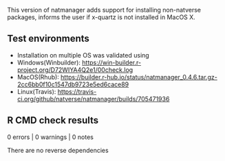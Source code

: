 This version of natmanager adds support for installing non-natverse packages, informs the user
if x-quartz is not installed in MacOS X.

## Test environments
* Installation on multiple OS was validated using
* Windows(Winbuilder): https://win-builder.r-project.org/D72WIYA4Q2e1/00check.log
* MacOS(Rhub): https://builder.r-hub.io/status/natmanager_0.4.6.tar.gz-2cc6bb0f10c1547db9723e5ed6cace89
* Linux(Travis): https://travis-ci.org/github/natverse/natmanager/builds/705471936


## R CMD check results

0 errors | 0 warnings | 0 notes

There are no reverse dependencies 
